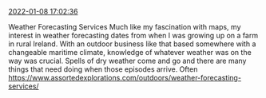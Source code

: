 [2022-01-08 17:02:36](https://mstdn.social/@hill_wanderer/107587918648814626)

Weather Forecasting Services Much like my fascination with maps, my interest in weather forecasting dates from when I was growing up on a farm in rural Ireland. With an outdoor business like that based somewhere with a changeable maritime climate, knowledge of whatever weather was on the way was crucial. Spells of dry weather come and go and there are many things that need doing when those episodes arrive. Often <a href="https://www.assortedexplorations.com/outdoors/weather-forecasting-services/" target="_blank" rel="nofollow noopener noreferrer" translate="no">https://www.assortedexplorations.com/outdoors/weather-forecasting-services/</a>